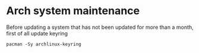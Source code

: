 # Arch system maintenance

Before updating a system that has not been updated for more than a month, first of all update keyring

```shell
pacman -Sy archlinux-keyring
```
